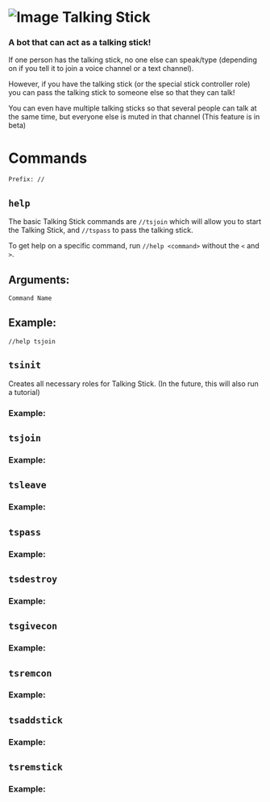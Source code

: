 # ![Image](https://media.discordapp.net/attachments/764720954499924001/783273517349208064/Talking_Stick64.png) Talking Stick

### A bot that can act as a talking stick!

If one person has the talking stick, no one else can speak/type (depending on if you tell it to join a voice channel or a text channel).

However, if you have the talking stick (or the special stick controller role) you can pass the talking stick to someone else so that they can talk!

You can even have multiple talking sticks so that several people can talk at the same time, but everyone else is muted in that channel (This feature is in beta)

# Commands

    Prefix: //

## `help`

The basic Talking Stick commands are `//tsjoin` which will allow you to start the Talking Stick, and `//tspass` to pass the talking stick.

To get help on a specific command, run `//help <command>` without the `<` and `>`.

## **Arguments**:

`Command Name`

## **Example:**

`//help tsjoin`

## `tsinit`

Creates all necessary roles for Talking Stick. (In the future, this will also run a tutorial)

### Example:

## `tsjoin`

### Example:

## `tsleave`

### Example:

## `tspass`

### Example:

## `tsdestroy`

### Example:

## `tsgivecon`

### Example:

## `tsremcon`

### Example:

## `tsaddstick`

### Example:

## `tsremstick`

### Example:
